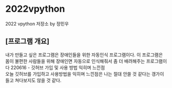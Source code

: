 # 2022vpython
2022 vpython 저장소 by 정민우
## [프로그램 개요]
내가 만들고 싶은 프로그램은 장애인들을 위한 자동인식 프로그램이다. 이 프로그램은 몸이 불편한 사람들을 위해 장애인면 자동으로 인식해줘서 좀 더 배려해주는 프로그램이다
220616 - 깃허브 가입 및 사용 방법 익히며 느낀점     
오늘 깃허브를 가입하고 사용방법을 익히며 느낀점은 나는 절대 안쓸 것 같다는 갱가이들고 쳐다보지도 않을 것 같다.
